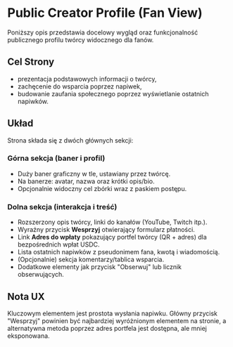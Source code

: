 # Public Creator Profile (Fan View)

Poniższy opis przedstawia docelowy wygląd oraz funkcjonalność publicznego profilu twórcy widocznego dla fanów.

## Cel Strony
- prezentacja podstawowych informacji o twórcy,
- zachęcenie do wsparcia poprzez napiwek,
- budowanie zaufania społecznego poprzez wyświetlanie ostatnich napiwków.

## Układ
Strona składa się z dwóch głównych sekcji:

### Górna sekcja (baner i profil)
- Duży baner graficzny w tle, ustawiany przez twórcę.
- Na banerze: avatar, nazwa oraz krótki opis/bio.
- Opcjonalnie widoczny cel zbórki wraz z paskiem postępu.

### Dolna sekcja (interakcja i treść)
- Rozszerzony opis twórcy, linki do kanałów (YouTube, Twitch itp.).
- Wyraźny przycisk **Wesprzyj** otwierający formularz płatności.
- Link **Adres do wpłaty** pokazujący portfel twórcy (QR + adres) dla bezpośrednich wpłat USDC.
- Lista ostatnich napiwków z pseudonimem fana, kwotą i wiadomością.
- (Opcjonalnie) sekcja komentarzy/tablica wsparcia.
- Dodatkowe elementy jak przycisk "Obserwuj" lub licznik obserwujących.

## Nota UX
Kluczowym elementem jest prostota wysłania napiwku. Główny przycisk "Wesprzyj" powinien być najbardziej wyróżnionym elementem na stronie, a alternatywna metoda poprzez adres portfela jest dostępna, ale mniej eksponowana.
